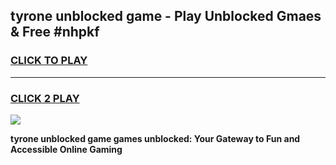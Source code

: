 
## tyrone unblocked game - Play Unblocked Gmaes & Free #nhpkf
<h3>
<a href="https://premium.freeplayer.one?title=tyrone_unblocked_game&ref=03M">CLICK TO PLAY</a></h3>
<hr>

<h3>
<a href="https://premium.freeplayer.one?title=tyrone_unblocked_game&ref=03M">CLICK 2 PLAY</a>
  
</h3>

<a href="https://premium.freeplayer.one?title=tyrone_unblocked_game&ref=03M"><img src="https://clearcache.store/games.png"></a>


**tyrone unblocked game games unblocked: Your Gateway to Fun and Accessible Online Gaming**
